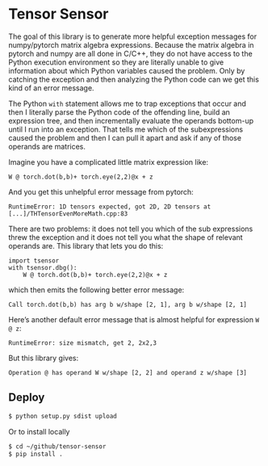 # Tensor Sensor

The goal of this library is to generate more helpful exception
messages for numpy/pytorch matrix algebra expressions.  Because the
matrix algebra in pytorch and numpy are all done in C/C++, they do not
have access to the Python execution environment so they are literally
unable to give information about which Python variables caused the
problem.  Only by catching the exception and then analyzing the Python
code can we get this kind of an error message.

The Python `with` statement allows me to trap exceptions that occur
and then I literally parse the Python code of the offending line, build an
expression tree, and then incrementally evaluate the operands
bottom-up until I run into an exception. That tells me which of the
subexpressions caused the problem and then I can pull it apart and
ask if any of those operands are matrices.

Imagine you have a complicated little matrix expression like:

```
W @ torch.dot(b,b)+ torch.eye(2,2)@x + z
```

And you get this unhelpful error message from pytorch:

```
RuntimeError: 1D tensors expected, got 2D, 2D tensors at [...]/THTensorEvenMoreMath.cpp:83
```

There are two problems: it does not tell you which of the sub
expressions threw the exception and it does not tell you what the
shape of relevant operands are.  This library that lets you
do this:

```
import tsensor
with tsensor.dbg():
    W @ torch.dot(b,b)+ torch.eye(2,2)@x + z
```

which then emits the following better error message:

```
Call torch.dot(b,b) has arg b w/shape [2, 1], arg b w/shape [2, 1]
```

Here’s another default error message that is almost helpful for expression `W @ z`:

```
RuntimeError: size mismatch, get 2, 2x2,3
```

But this library gives:

```
Operation @ has operand W w/shape [2, 2] and operand z w/shape [3]
```

## Deploy

```bash
$ python setup.py sdist upload 
```

Or to install locally

```bash
$ cd ~/github/tensor-sensor
$ pip install .
```

